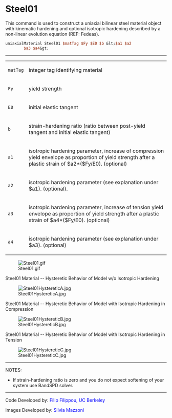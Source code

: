  # Steel01

<p>This command is used to construct a uniaxial bilinear steel material
object with kinematic hardening and optional isotropic hardening
described by a non-linear evolution equation (REF: Fedeas).</p>

```tcl
uniaxialMaterial Steel01 $matTag $Fy $E0 $b &lt;$a1 $a2
        $a3 $a4&gt;
```
<hr />
<table>
<tbody>
<tr class="odd">
<td><code class="parameter-table-variable">matTag</code></td>
<td><p>integer tag identifying material</p></td>
</tr>
<tr class="even">
<td><code class="parameter-table-variable">Fy</code></td>
<td><p>yield strength</p></td>
</tr>
<tr class="odd">
<td><code class="parameter-table-variable">E0</code></td>
<td><p>initial elastic tangent</p></td>
</tr>
<tr class="even">
<td><code class="parameter-table-variable">b</code></td>
<td><p>strain-hardening ratio (ratio between post-yield tangent and
initial elastic tangent)</p></td>
</tr>
<tr class="odd">
<td><p><code class="parameter-table-variable">a1</code></p></td>
<td><p>isotropic hardening parameter, increase of compression yield
envelope as proportion of yield strength after a plastic strain of
$a2*($Fy/E0). (optional)</p></td>
</tr>
<tr class="even">
<td><p><code class="parameter-table-variable">a2</code></p></td>
<td><p>isotropic hardening parameter (see explanation under $a1).
(optional).</p></td>
</tr>
<tr class="odd">
<td><p><code class="parameter-table-variable">a3</code></p></td>
<td><p>isotropic hardening parameter, increase of tension yield envelope
as proportion of yield strength after a plastic strain of $a4*($Fy/E0).
(optional)</p></td>
</tr>
<tr class="even">
<td><p><code class="parameter-table-variable">a4</code></p></td>
<td><p>isotropic hardening parameter (see explanation under $a3).
(optional)</p></td>
</tr>
</tbody>
</table>
<figure>
<img src="/OpenSeesRT/contrib/static/Steel01.gif" title="Steel01.gif" alt="Steel01.gif" />
<figcaption aria-hidden="true">Steel01.gif</figcaption>
</figure>
<p>Steel01 Material -- Hysteretic Behavior of Model w/o Isotropic
Hardening</p>
<figure>
<img src="/OpenSeesRT/contrib/static/Steel01HystereticA.jpg" title="Steel01HystereticA.jpg"
alt="Steel01HystereticA.jpg" />
<figcaption aria-hidden="true">Steel01HystereticA.jpg</figcaption>
</figure>
<p>Steel01 Material -- Hysteretic Behavior of Model with Isotropic
Hardening in Compression</p>
<figure>
<img src="/OpenSeesRT/contrib/static/Steel01HystereticB.jpg" title="Steel01HystereticB.jpg"
alt="Steel01HystereticB.jpg" />
<figcaption aria-hidden="true">Steel01HystereticB.jpg</figcaption>
</figure>
<p>Steel01 Material -- Hysteretic Behavior of Model with Isotropic
Hardening in Tension</p>
<figure>
<img src="/OpenSeesRT/contrib/static/Steel01HystereticC.jpg" title="Steel01HystereticC.jpg"
alt="Steel01HystereticC.jpg" />
<figcaption aria-hidden="true">Steel01HystereticC.jpg</figcaption>
</figure>
<hr />
<p>NOTES:</p>
<ul>
<li>If strain-hardening ratio is zero and you do not expect softening of
your system use BandSPD solver.</li>
</ul>
<hr />
<p>Code Developed by: <span style="color:blue"> Filip Filippou, UC
Berkeley </span></p>
<p>Images Developed by: <span style="color:blue"> Silvia Mazzoni
</span></p>
